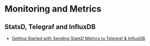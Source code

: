 # Monitoring and Metrics

## StatsD, Telegraf and InfluxDB

- [Getting Started with Sending StatsD Metrics to Telegraf & InfluxDB](https://www.influxdata.com/blog/getting-started-with-sending-statsd-metrics-to-telegraf-influxdb/)

